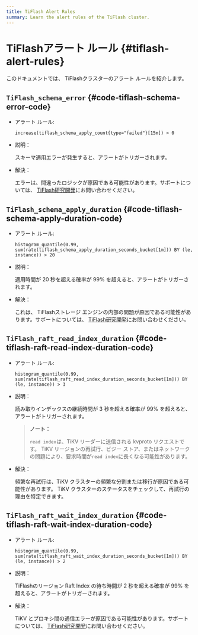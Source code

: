```yaml
---
title: TiFlash Alert Rules
summary: Learn the alert rules of the TiFlash cluster.
---
```


# TiFlashアラート ルール {#tiflash-alert-rules}

このドキュメントでは、 TiFlashクラスターのアラート ルールを紹介します。

## <code>TiFlash_schema_error</code> {#code-tiflash-schema-error-code}

-   アラート ルール:

    `increase(tiflash_schema_apply_count{type="failed"}[15m]) > 0`

-   説明：

    スキーマ適用エラーが発生すると、アラートがトリガーされます。

-   解決：

    エラーは、間違ったロジックが原因である可能性があります。サポートについては、 [TiFlash研究開発](mailto:support@pingcap.com)にお問い合わせください。

## <code>TiFlash_schema_apply_duration</code> {#code-tiflash-schema-apply-duration-code}

-   アラート ルール:

    `histogram_quantile(0.99, sum(rate(tiflash_schema_apply_duration_seconds_bucket[1m])) BY (le, instance)) > 20`

-   説明：

    適用時間が 20 秒を超える確率が 99% を超えると、アラートがトリガーされます。

-   解決：

    これは、 TiFlashストレージ エンジンの内部の問題が原因である可能性があります。サポートについては、 [TiFlash研究開発](mailto:support@pingcap.com)にお問い合わせください。

## <code>TiFlash_raft_read_index_duration</code> {#code-tiflash-raft-read-index-duration-code}

-   アラート ルール:

    `histogram_quantile(0.99, sum(rate(tiflash_raft_read_index_duration_seconds_bucket[1m])) BY (le, instance)) > 3`

-   説明：

    読み取りインデックスの継続時間が 3 秒を超える確率が 99% を超えると、アラートがトリガーされます。

    > **ノート：**
    >
    > `read index`は、TiKV リーダーに送信される kvproto リクエストです。 TiKV リージョンの再試行、ビジー ストア、またはネットワークの問題により、要求時間が`read index`に長くなる可能性があります。

-   解決：

    頻繁な再試行は、TiKV クラスターの頻繁な分割または移行が原因である可能性があります。 TiKV クラスターのステータスをチェックして、再試行の理由を特定できます。

## <code>TiFlash_raft_wait_index_duration</code> {#code-tiflash-raft-wait-index-duration-code}

-   アラート ルール:

    `histogram_quantile(0.99, sum(rate(tiflash_raft_wait_index_duration_seconds_bucket[1m])) BY (le, instance)) > 2`

-   説明：

    TiFlashのリージョン Raft Index の待ち時間が 2 秒を超える確率が 99% を超えると、アラートがトリガーされます。

-   解決：

    TiKV とプロキシ間の通信エラーが原因である可能性があります。サポートについては、 [TiFlash研究開発](mailto:support@pingcap.com)にお問い合わせください。
